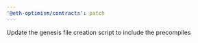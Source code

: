 ```yaml
---
'@eth-optimism/contracts': patch
---
```


Update the genesis file creation script to include the precompiles
